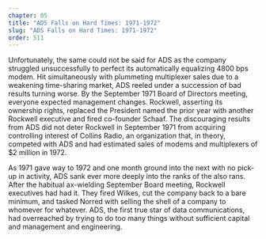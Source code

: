 ```yaml
---
chapter: 05
title: "ADS Falls on Hard Times: 1971-1972"
slug: "ADS Falls on Hard Times: 1971-1972"
order: 511
---
```


Unfortunately, the same could not be said for ADS as the company struggled unsuccessfully to perfect its automatically equalizing 4800 bps modem. Hit simultaneously with plummeting multiplexer sales due to a weakening time-sharing market, ADS reeled under a succession of bad results turning worse. By the September 1971 Board of Directors meeting, everyone expected management changes. Rockwell, asserting its ownership rights, replaced the President named the prior year with another Rockwell executive and fired co-founder Schaaf. The discouraging results from ADS did not deter Rockwell in September 1971 from acquiring controlling interest of Collins Radio, an organization that, in theory, competed with ADS and had estimated sales of modems and multiplexers of $2 million in 1972.

As 1971 gave way to 1972 and one month ground into the next with no pick-up in activity, ADS sank ever more deeply into the ranks of the also rans. After the habitual ax-wielding September Board meeting, Rockwell executives had had it. They fired Wilkes, cut the company back to a bare minimum, and tasked Norred with selling the shell of a company to whomever for whatever. ADS, the first true star of data communications, had overreached by trying to do too many things without sufficient capital and management and engineering.
